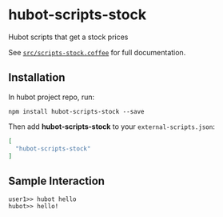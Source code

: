 # hubot-scripts-stock

Hubot scripts that get a stock prices

See [`src/scripts-stock.coffee`](src/scripts-stock.coffee) for full documentation.

## Installation

In hubot project repo, run:

`npm install hubot-scripts-stock --save`

Then add **hubot-scripts-stock** to your `external-scripts.json`:

```json
[
  "hubot-scripts-stock"
]
```

## Sample Interaction

```
user1>> hubot hello
hubot>> hello!
```

